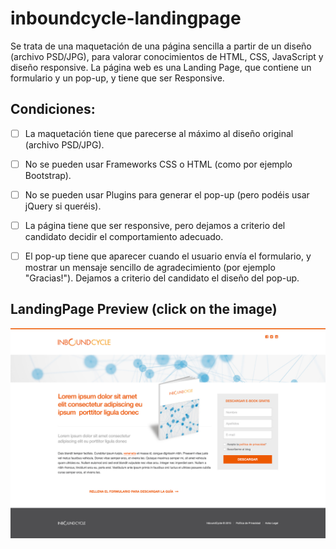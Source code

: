 # inboundcycle-landingpage

Se trata de una maquetación de una página sencilla a partir de un diseño (archivo PSD/JPG), para valorar conocimientos de HTML, CSS, JavaScript y diseño responsive. La página web es una Landing Page, que contiene un formulario y un pop-up, y tiene que ser Responsive.

## Condiciones:
- [ ] La maquetación tiene que parecerse al máximo al diseño original (archivo PSD/JPG).
- [ ] No se pueden usar Frameworks CSS o HTML (como por ejemplo Bootstrap).
- [ ] No se pueden usar Plugins para generar el pop-up (pero podéis usar jQuery si queréis).
- [ ] La página tiene que ser responsive, pero dejamos a criterio del candidato decidir el comportamiento adecuado.
- [ ] El pop-up tiene que aparecer cuando el usuario envía el formulario, y mostrar un mensaje sencillo de agradecimiento (por ejemplo "Gracias!"). Dejamos a criterio del candidato el diseño del pop-up.


## LandingPage Preview (click on the image)

<a href="https://inboundcycle.vercel.app/" target="_blank"><img src="/Design/Landing%20Page.jpg" alt="Landing Page Preview"/></a>
